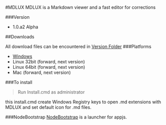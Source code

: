 #MDLUX
MDLUX is a Markdown viewer and a fast editor for corrections

###Version
* 1.0.a2 Alpha

##Downloads

All download files can be encountered in [Version Folder](https://github.com/adrielcodeco/mdlux/tree/master/Version)
###Platforms
* [Windows](https://github.com/adrielcodeco/mdlux/raw/master/Version/Windows.zip)
* Linux 32bit (forward, next version)
* Linux 64bit (forward, next version)
* Mac (forward, next version)

###To install
>Run Install.cmd as administrator

this install.cmd create Windows Registry keys to open .md extensions with  MDLUX and set default icon for .md files.

###NodeBootstrap
[NodeBootstrap](https://github.com/adrielcodeco/nodebootstrap) is a launcher for appjs.